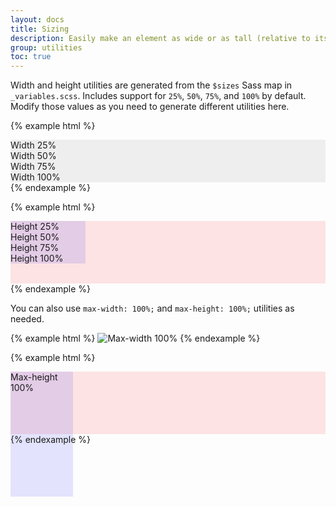 ```yaml
---
layout: docs
title: Sizing
description: Easily make an element as wide or as tall (relative to its parent) with our width and height utilities.
group: utilities
toc: true
---
```


Width and height utilities are generated from the `$sizes` Sass map in `_variables.scss`. Includes support for `25%`, `50%`, `75%`, and `100%` by default. Modify those values as you need to generate different utilities here.

{% example html %}

<div class="w-25 p-3" style="background-color: #eee;">Width 25%</div>
<div class="w-50 p-3" style="background-color: #eee;">Width 50%</div>
<div class="w-75 p-3" style="background-color: #eee;">Width 75%</div>
<div class="w-100 p-3" style="background-color: #eee;">Width 100%</div>
{% endexample %}

{% example html %}

<div style="height: 100px; background-color: rgba(255,0,0,0.1);">
  <div class="h-25 d-inline-block" style="width: 120px; background-color: rgba(0,0,255,.1)">Height 25%</div>
  <div class="h-50 d-inline-block" style="width: 120px; background-color: rgba(0,0,255,.1)">Height 50%</div>
  <div class="h-75 d-inline-block" style="width: 120px; background-color: rgba(0,0,255,.1)">Height 75%</div>
  <div class="h-100 d-inline-block" style="width: 120px; background-color: rgba(0,0,255,.1)">Height 100%</div>
</div>
{% endexample %}

You can also use `max-width: 100%;` and `max-height: 100%;` utilities as needed.

{% example html %} <img class="mw-100" data-src="holder.js/1000px100?text=Max-width%20%3D%20100%25" alt="Max-width 100%"> {% endexample %}

{% example html %}

<div style="height: 100px; background-color: rgba(255,0,0,0.1);">
  <div class="mh-100" style="width: 100px; height: 200px; background-color: rgba(0,0,255,0.1);">Max-height 100%</div>
</div>
{% endexample %}
